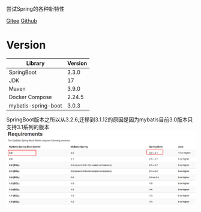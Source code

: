 尝试Spring的各种新特性

[Gitee](https://gitee.com/pkmer/springboot-playground)
[Github](https://github.com/hpangka/springboot-playground)

# Version

| Library               | Version |
|-----------------------|---------|
| SpringBoot            | 3.3.0   |
| JDK                   | 17      |
| Maven                 | 3.9.0   |
| Docker Compose        | 2.24.5  |
| mybatis-spring-boot   | 3.0.3   |

SpringBoot版本之所以从3.2.6,迁移到3.1.12的原因是因为mybatis目前3.0版本只支持3.1系列的版本
![img.png](appendix/img.png)
